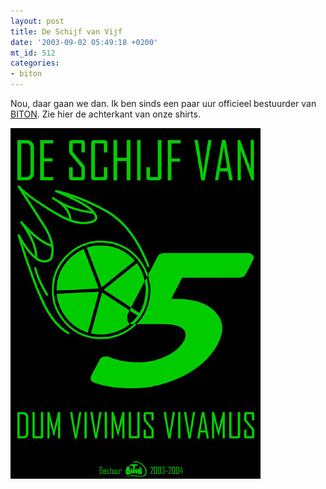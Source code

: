 ```yaml
---
layout: post
title: De Schijf van Vijf
date: '2003-09-02 05:49:18 +0200'
mt_id: 512
categories:
- biton
---
```

Nou, daar gaan we dan. Ik ben sinds een paar uur officieel bestuurder van <a href="http://www.biton.nl/">BITON</a>. Zie hier de achterkant van onze shirts.

<img src="/images/schijfvanvijf.jpg" width="400" height="561" alt="De Schijf van Vijf" />
